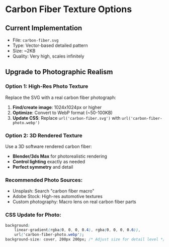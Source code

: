 # Carbon Fiber Texture Options

## Current Implementation
- File: `carbon-fiber.svg`
- Type: Vector-based detailed pattern
- Size: ~2KB
- Quality: Very high, scales infinitely

## Upgrade to Photographic Realism

### Option 1: High-Res Photo Texture
Replace the SVG with a real carbon fiber photograph:

1. **Find/create image**: 1024x1024px or higher
2. **Optimize**: Convert to WebP format (~50-100KB)
3. **Update CSS**: Replace `url('carbon-fiber.svg')` with `url('carbon-fiber-photo.webp')`

### Option 2: 3D Rendered Texture
Use a 3D software rendered carbon fiber:
- **Blender/3ds Max** for photorealistic rendering
- **Control lighting** exactly as needed
- **Perfect symmetry** and detail

### Recommended Photo Sources:
- Unsplash: Search "carbon fiber macro"
- Adobe Stock: High-res automotive textures
- Custom photography: Macro lens on real carbon fiber parts

### CSS Update for Photo:
```css
background: 
    linear-gradient(rgba(0, 0, 0, 0.4), rgba(0, 0, 0, 0.6)),
    url('carbon-fiber-photo.webp');
background-size: cover, 200px 200px; /* Adjust size for detail level */
``` 